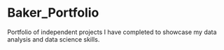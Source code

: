 # Baker_Portfolio
Portfolio of independent projects I have completed to showcase my data analysis and data science skills. 
